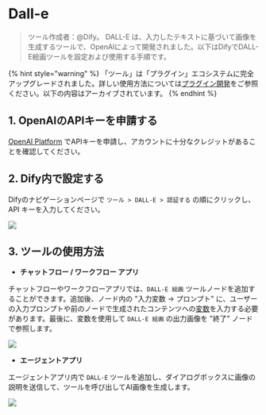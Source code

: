 # Dall-e

> ツール作成者：@Dify。 DALL-E は、入力したテキストに基づいて画像を生成するツールで、OpenAIによって開発されました。以下はDifyでDALL-E絵画ツールを設定および使用する手順です。

{% hint style="warning" %}
「ツール」は「プラグイン」エコシステムに完全アップグレードされました。詳しい使用方法については[プラグイン開発](https://docs.dify.ai/ja-jp/plugins/quick-start/install-plugins)をご参照ください。以下の内容はアーカイブされています。
{% endhint %}

## 1. OpenAIのAPIキーを申請する

[OpenAI Platform](https://platform.openai.com/) でAPIキーを申請し、アカウントに十分なクレジットがあることを確認してください。

## 2. Dify内で設定する

Difyのナビゲーションページで `ツール > DALL-E > 認証する` の順にクリックし、API キーを入力してください。

![](../../../.gitbook/assets/tools-dalle.png)

## 3. ツールの使用方法

* **チャットフロー / ワークフロー アプリ**

チャットフローやワークフローアプリでは、`DALL-E 絵画` ツールノードを追加することができます。追加後、ノード内の "入力変数 → プロンプト" に、ユーザーの入力プロンプトや前のノードで生成されたコンテンツへの[変数](https://docs.dify.ai/v/ja-jp/guides/workflow/variables)を入力する必要があります。最後に、変数を使用して `DALL-E 絵画` の出力画像を "終了" ノードで参照します。

![](../../../../img/dalle3-node.png)

* **エージェントアプリ**

エージェントアプリ内で `DALL-E` ツールを追加し、ダイアログボックスに画像の説明を送信して、ツールを呼び出してAI画像を生成します。

![](../../../.gitbook/assets/agent-dalle3.png)
